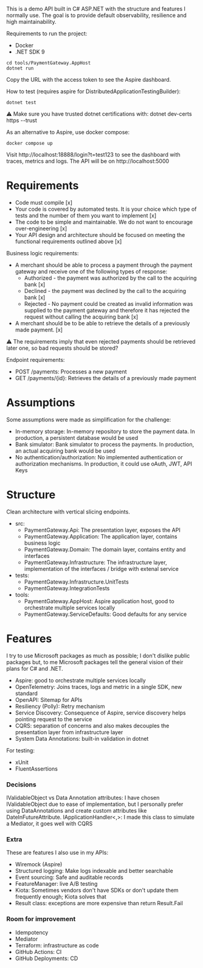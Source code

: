 This is a demo API built in C# ASP.NET with the structure and features I normally use. The goal is to provide default
observability, resilience and high maintainability.

Requirements to run the project:

- Docker
- .NET SDK 9

```shell
cd tools/PaymentGateway.AppHost
dotnet run
```

Copy the URL with the access token to see the Aspire dashboard.

How to test (requires aspire for DistributedApplicationTestingBuilder):

```shell
dotnet test
```
⚠️ Make sure you have trusted dotnet certifications with: dotnet dev-certs https --trust

As an alternative to Aspire, use docker compose:

```shell
docker compose up
```

Visit http://localhost:18888/login?t=test123 to see the dashboard with traces, metrics and logs. The API will be on http://localhost:5000

# Requirements

- Code must compile [x]
- Your code is covered by automated tests. It is your choice which type of tests and the number of them you want to
  implement [x]
- The code to be simple and maintainable. We do not want to encourage over-engineering [x]
- Your API design and architecture should be focused on meeting the functional requirements outlined above [x]

Business logic requirements:

- A merchant should be able to process a payment through the payment gateway and receive one of the following types of
  response:
    - Authorized - the payment was authorized by the call to the acquiring bank [x]
    - Declined - the payment was declined by the call to the acquiring bank [x]
    - Rejected - No payment could be created as invalid information was supplied to the payment gateway and therefore it
      has rejected the request without calling the acquiring bank [x]
- A merchant should be to be able to retrieve the details of a previously made payment. [x]

⚠️ The requirements imply that even rejected payments should be retrieved later one, so bad requests should be stored?

Endpoint requirements:

- POST /payments: Processes a new payment
- GET /payments/{id}: Retrieves the details of a previously made payment

# Assumptions

Some assumptions were made as simplification for the challenge:

- In-memory storage: In-memory repository to store the payment data. In production, a persistent database would be used
- Bank simulator: Bank simulator to process the payments. In production, an actual acquiring bank would be used
- No authentication/authorization: No implemented authentication or authorization mechanisms. In production, it could
  use oAuth, JWT, API Keys

# Structure

Clean architecture with vertical slicing endpoints.

- src:
    - PaymentGateway.Api: The presentation layer, exposes the API
    - PaymentGateway.Application: The application layer, contains business logic
    - PaymentGateway.Domain: The domain layer, contains entity and interfaces
    - PaymentGateway.Infrastructure: The infrastructure layer, implementation of the interfaces / bridge with extenal
      service
- tests:
    - PaymentGateway.Infrastructure.UnitTests
    - PaymentGateway.IntegrationTests
- tools:
    - PaymentGateway.AppHost: Aspire application host, good to orchestrate multiple services locally
    - PaymentGateway.ServiceDefaults: Good defaults for any service

# Features

I try to use Microsoft packages as much as possible; I don't dislike public packages but, to me Microsoft packages tell
the general vision of their plans for C# and .NET.

- Aspire: good to orchestrate multiple services locally
- OpenTelemetry: Joins traces, logs and metric in a single SDK, new standard
- OpenAPI: Sitemap for APIs
- Resiliency (Polly): Retry mechanism
- Service Discovery: Consequence of Aspire, service discovery helps pointing request to the service
- CQRS: separation of concerns and also makes decouples the presentation layer from infrastructure layer
- System Data Annotations: built-in validation in dotnet

For testing:

- xUnit
- FluentAssertions

### Decisions
IValidableObject vs Data Annotation attributes: I have chosen IValidableObject due to ease of implementation, but I personally prefer using DataAnnotations and create custom attributes like DateInFutureAttribute.
IApplicationHandler<,>: I made this class to simulate a Mediator, it goes well with CQRS

### Extra

These are features I also use in my APIs:

- Wiremock (Aspire)
- Structured logging: Make logs indexable and better searchable
- Event sourcing: Safe and auditable records
- FeatureManager: live A/B testing
- Kiota: Sometimes vendors don't have SDKs or don't update them frequently enough; Kiota solves that
- Result class: exceptions are more expensive than return Result.Fail

### Room for improvement

- Idempotency
- Mediator
- Terraform: infrastructure as code
- GitHub Actions: CI
- GitHub Deployments: CD
